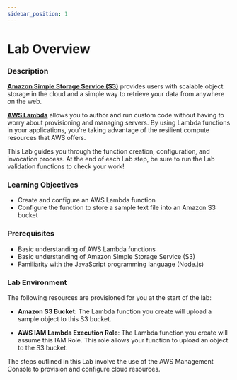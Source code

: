 ```yaml
---
sidebar_position: 1
---
```


# Lab Overview

### Description

**<a href="https://cloudacademy.com/course/introduction-to-amazon-s3/introduction/?context_resource=lp&context_id=180" target="_blank">Amazon Simple Storage Service (S3)</a>** provides users with scalable object storage in the cloud and a simple way to retrieve your data from anywhere on the web. 

**<a href="https://cloudacademy.com/course/decoupling-architecture-within-aws/introduction-aws-lambda-1/" target="_blank">AWS Lambda</a>** allows you to author and run custom code without having to worry about provisioning and managing servers. By using Lambda functions in your applications, you're taking advantage of the resilient compute resources that AWS offers.

This Lab guides you through the function creation, configuration, and invocation process. At the end of each Lab step, be sure to run the Lab validation functions to check your work!

### Learning Objectives

- Create and configure an AWS Lambda function
- Configure the function to store a sample text file into an Amazon S3 bucket

### Prerequisites

- Basic understanding of AWS Lambda functions
- Basic understanding of Amazon Simple Storage Service (S3)
- Familiarity with the JavaScript programming language (Node.js)

### Lab Environment

The following resources are provisioned for you at the start of the lab:

- **Amazon S3 Bucket**: The Lambda function you create will upload a sample object to this S3 bucket.

- **AWS IAM Lambda Execution Role**: The Lambda function you create will assume this IAM Role. This role allows your function to upload an object to the S3 bucket.

The steps outlined in this Lab involve the use of the AWS Management Console to provision and configure cloud resources. 